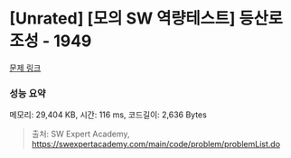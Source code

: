 # [Unrated] [모의 SW 역량테스트] 등산로 조성 - 1949 

[문제 링크](https://swexpertacademy.com/main/code/problem/problemDetail.do?contestProbId=AV5PoOKKAPIDFAUq) 

### 성능 요약

메모리: 29,404 KB, 시간: 116 ms, 코드길이: 2,636 Bytes



> 출처: SW Expert Academy, https://swexpertacademy.com/main/code/problem/problemList.do